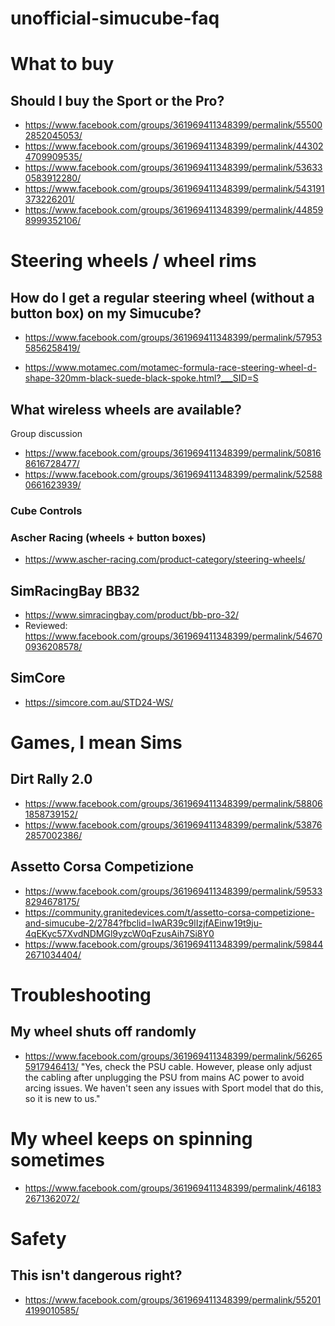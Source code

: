 # unofficial-simucube-faq

# What to buy

## Should I buy the Sport or the Pro?

* https://www.facebook.com/groups/361969411348399/permalink/555002852045053/
* https://www.facebook.com/groups/361969411348399/permalink/443024709909535/
* https://www.facebook.com/groups/361969411348399/permalink/536330583912280/
* https://www.facebook.com/groups/361969411348399/permalink/543191373226201/
* https://www.facebook.com/groups/361969411348399/permalink/448598999352106/

# Steering wheels / wheel rims

## How do I get a regular steering wheel (without a button box) on my Simucube?

* https://www.facebook.com/groups/361969411348399/permalink/579535856258419/

* https://www.motamec.com/motamec-formula-race-steering-wheel-d-shape-320mm-black-suede-black-spoke.html?___SID=S

## What wireless wheels are available?

Group discussion 
* https://www.facebook.com/groups/361969411348399/permalink/508168616728477/
* https://www.facebook.com/groups/361969411348399/permalink/525880661623939/

### Cube Controls

### Ascher Racing (wheels + button boxes)

* https://www.ascher-racing.com/product-category/steering-wheels/

## SimRacingBay BB32

* https://www.simracingbay.com/product/bb-pro-32/
 * Reviewed: https://www.facebook.com/groups/361969411348399/permalink/546700936208578/

## SimCore

* https://simcore.com.au/STD24-WS/

# Games, I mean Sims

## Dirt Rally 2.0

* https://www.facebook.com/groups/361969411348399/permalink/588061858739152/
* https://www.facebook.com/groups/361969411348399/permalink/538762857002386/

## Assetto Corsa Competizione

* https://www.facebook.com/groups/361969411348399/permalink/595338294678175/
* https://community.granitedevices.com/t/assetto-corsa-competizione-and-simucube-2/2784?fbclid=IwAR39c9lIzjfAEinw19t9ju-4qEKyc57XvdNDMGl9yzcW0qFzusAih7Si8Y0
* https://www.facebook.com/groups/361969411348399/permalink/598442671034404/

# Troubleshooting

## My wheel shuts off randomly

* https://www.facebook.com/groups/361969411348399/permalink/562655917946413/
"Yes, check the PSU cable. However, please only adjust the cabling after unplugging the PSU from mains AC power to avoid arcing issues. We haven't seen any issues with Sport model that do this, so it is new to us."

# My wheel keeps on spinning sometimes

* https://www.facebook.com/groups/361969411348399/permalink/461832671362072/

# Safety

## This isn't dangerous right?

* https://www.facebook.com/groups/361969411348399/permalink/552014199010585/

